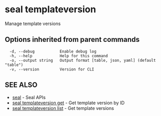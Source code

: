 # seal templateversion

Manage template versions

## Options inherited from parent commands

```
  -d, --debug           Enable debug log
  -h, --help            Help for this command
  -o, --output string   Output format [table, json, yaml] (default "table")
  -v, --version         Version for CLI
```

## SEE ALSO

* [seal](../seal)	 - Seal APIs
* [seal templateversion get](seal_templateversion_get)	 - Get template version by ID
* [seal templateversion list](seal_templateversion_list)	 - Get template versions

